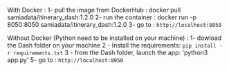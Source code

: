 With Docker :
1- pull the image from DockerHub :
docker pull samiadata/itinerary_dash:1.2.0
2- run the container :
docker run -p 8050:8050 samiadata/itinerary_dash:1.2.0
3- go to :
`http://localhost:8050`

Without Docker (Python need to be installed on your machine) :
1- dowload the Dash folder on your machine 
2 - Install the requirements:
`pip install -r requirements.txt`
3 - from the Dash folder, launch the app:
'python3 app.py' 
5- go to :
`http://localhost:8050`


